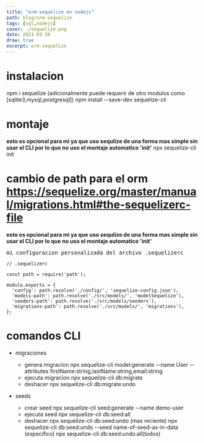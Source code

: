 ```yaml
---
title: "orm-sequelize en nodejs"
path: blog/orm-sequelize
tags: [sql,nodejs]
cover: ./sequelize.png
date: 2021-03-30
draw: true
excerpt: orm-sequelize
---
```


# instalacion
npm i sequelize  (adicionalmente puede requerir de otro modulos como [sqlite3,mysql,postgresql])
npm install --save-dev sequelize-cli

# montaje
**esto es opcional para mi ya que uso sequlize de una forma mas simple sin usar el CLI por lo que no uso el montaje automatico 'init'**
npx sequelize-cli init

# cambio de path para el orm https://sequelize.org/master/manual/migrations.html#the-sequelizerc-file
**esto es opcional para mi ya que uso sequlize de una forma mas simple sin usar el CLI por lo que no uso el montaje automatico 'init'**
<pre>mi configuracion personalizada del archivo .sequelizerc</pre>
```
// .sequelizerc

const path = require('path');

module.exports = {
  'config': path.resolve('./config/', 'sequelize-config.json'),
  'models-path': path.resolve('./src/models/', 'modelSequelize'),
  'seeders-path': path.resolve('./src/models/seeders'),
  'migrations-path': path.resolve('./src/models/', 'migrations'),
};
```




# comandos CLI
- migraciones
    - genera migracion
      npx sequelize-cli model:generate --name User --attributes firstName:string,lastName:string,email:string
    - ejecuta migracion
      npx sequelize-cli db:migrate
    - deshacer
      npx sequelize-cli db:migrate:undo

- seeds
    - crear seed
      npx sequelize-cli seed:generate --name demo-user
    - ejecuta seed
      npx sequelize-cli db:seed:all
    - deshacer
      npx sequelize-cli db:seed:undo (mas reciente)
      npx sequelize-cli db:seed:undo --seed name-of-seed-as-in-data (especifico)
      npx sequelize-cli db:seed:undo:all(todos)